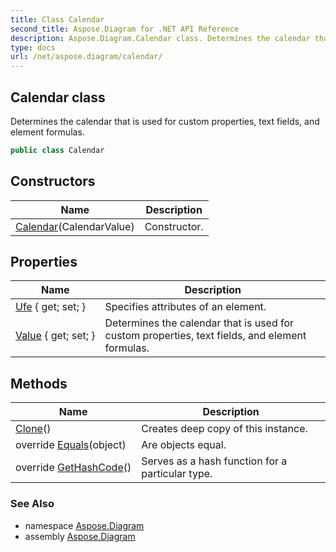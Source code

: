 ```yaml
---
title: Class Calendar
second_title: Aspose.Diagram for .NET API Reference
description: Aspose.Diagram.Calendar class. Determines the calendar that is used for custom properties text fields and element formulas
type: docs
url: /net/aspose.diagram/calendar/
---
```

## Calendar class

Determines the calendar that is used for custom properties, text fields, and element formulas.

```csharp
public class Calendar
```

## Constructors

| Name | Description |
| --- | --- |
| [Calendar](calendar/)(CalendarValue) | Constructor. |

## Properties

| Name | Description |
| --- | --- |
| [Ufe](../../aspose.diagram/calendar/ufe/) { get; set; } | Specifies attributes of an element. |
| [Value](../../aspose.diagram/calendar/value/) { get; set; } | Determines the calendar that is used for custom properties, text fields, and element formulas. |

## Methods

| Name | Description |
| --- | --- |
| [Clone](../../aspose.diagram/calendar/clone/)() | Creates deep copy of this instance. |
| override [Equals](../../aspose.diagram/calendar/equals/)(object) | Are objects equal. |
| override [GetHashCode](../../aspose.diagram/calendar/gethashcode/)() | Serves as a hash function for a particular type. |

### See Also

* namespace [Aspose.Diagram](../../aspose.diagram/)
* assembly [Aspose.Diagram](../../)


